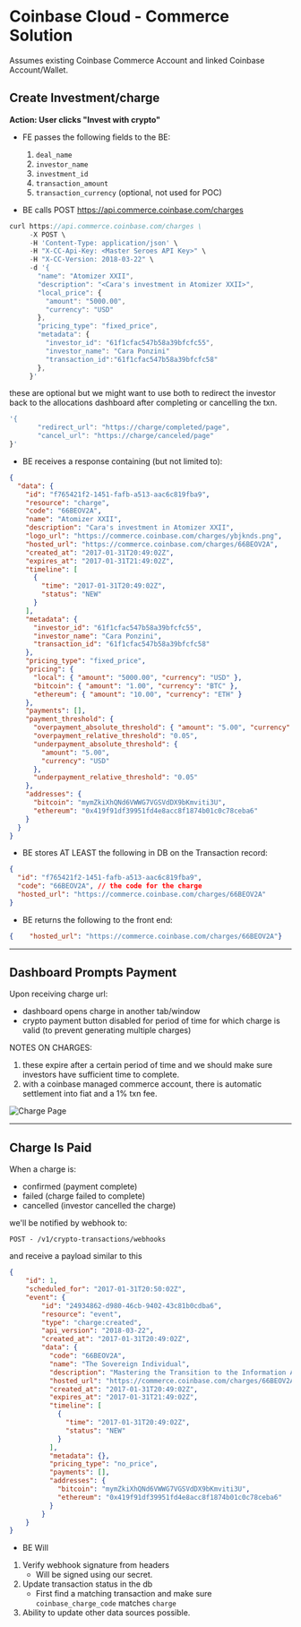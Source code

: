# Coinbase Cloud - Commerce Solution

Assumes existing Coinbase Commerce Account and linked Coinbase Account/Wallet.

## Create Investment/charge

**Action: User clicks "Invest with crypto"**

   - FE passes the following fields to the BE:

     1. `deal_name`
     2. `investor_name`
     3. `investment_id`
     5. `transaction_amount`
     6. `transaction_currency` (optional, not used for POC)

   - BE calls POST https://api.commerce.coinbase.com/charges

```js
curl https://api.commerce.coinbase.com/charges \
     -X POST \
     -H 'Content-Type: application/json' \
     -H "X-CC-Api-Key: <Master Seroes API Key>" \
     -H "X-CC-Version: 2018-03-22" \
     -d '{
       "name": "Atomizer XXII",
       "description": "<Cara's investment in Atomizer XXII>",
       "local_price": {
         "amount": "5000.00",
         "currency": "USD"
       },
       "pricing_type": "fixed_price",
       "metadata": {
         "investor_id": "61f1cfac547b58a39bfcfc55",
         "investor_name": "Cara Ponzini"
         "transaction_id":"61f1cfac547b58a39bfcfc58"
       },
     }'
```

these are optional but we might want to use both to redirect the investor back to the allocations dashboard after completing or cancelling the txn.

```js
'{
       "redirect_url": "https://charge/completed/page",
       "cancel_url": "https://charge/canceled/page"
}'
```

- BE receives a response containing (but not limited to):

```json
{
  "data": {
    "id": "f765421f2-1451-fafb-a513-aac6c819fba9",
    "resource": "charge",
    "code": "66BEOV2A",
    "name": "Atomizer XXII",
    "description": "Cara's investment in Atomizer XXII",
    "logo_url": "https://commerce.coinbase.com/charges/ybjknds.png",
    "hosted_url": "https://commerce.coinbase.com/charges/66BEOV2A",
    "created_at": "2017-01-31T20:49:02Z",
    "expires_at": "2017-01-31T21:49:02Z",
    "timeline": [
      {
        "time": "2017-01-31T20:49:02Z",
        "status": "NEW"
      }
    ],
    "metadata": {
      "investor_id": "61f1cfac547b58a39bfcfc55",
      "investor_name": "Cara Ponzini",
      "transaction_id": "61f1cfac547b58a39bfcfc58"
    },
    "pricing_type": "fixed_price",
    "pricing": {
      "local": { "amount": "5000.00", "currency": "USD" },
      "bitcoin": { "amount": "1.00", "currency": "BTC" },
      "ethereum": { "amount": "10.00", "currency": "ETH" }
    },
    "payments": [],
    "payment_threshold": {
      "overpayment_absolute_threshold": { "amount": "5.00", "currency": "USD" },
      "overpayment_relative_threshold": "0.05",
      "underpayment_absolute_threshold": {
        "amount": "5.00",
        "currency": "USD"
      },
      "underpayment_relative_threshold": "0.05"
    },
    "addresses": {
      "bitcoin": "mymZkiXhQNd6VWWG7VGSVdDX9bKmviti3U",
      "ethereum": "0x419f91df39951fd4e8acc8f1874b01c0c78ceba6"
    }
  }
}
```

- BE stores AT LEAST the following in DB on the Transaction record:

```json
{
  "id": "f765421f2-1451-fafb-a513-aac6c819fba9",
  "code": "66BEOV2A", // the code for the charge
  "hosted_url": "https://commerce.coinbase.com/charges/66BEOV2A"
}
```

- BE returns the following to the front end:

```JSON
{    "hosted_url": "https://commerce.coinbase.com/charges/66BEOV2A"}
```
___
## Dashboard Prompts Payment

Upon receiving charge url:
- dashboard opens charge in another tab/window 
- crypto payment button disabled for period of time for which charge is valid (to prevent generating multiple charges)

NOTES ON CHARGES: 
1. these expire after a certain period of time and we should make sure investors have sufficient time to complete.
2. with a coinbase managed commerce account, there is automatic settlement into fiat and a 1% txn fee.

![Charge Page](image.png "Title")
___
## Charge Is Paid

When a charge is:
- confirmed (payment complete)
- failed (charge failed to complete)
- cancelled (investor cancelled the charge)
  
we'll be notified by webhook to:

`POST - /v1/crypto-transactions/webhooks`

and receive a payload similar to this
```JSON
{
    "id": 1,
    "scheduled_for": "2017-01-31T20:50:02Z",
    "event": {
        "id": "24934862-d980-46cb-9402-43c81b0cdba6",
        "resource": "event",
        "type": "charge:created",
        "api_version": "2018-03-22",
        "created_at": "2017-01-31T20:49:02Z",
        "data": {
          "code": "66BEOV2A",
          "name": "The Sovereign Individual",
          "description": "Mastering the Transition to the Information Age",
          "hosted_url": "https://commerce.coinbase.com/charges/66BEOV2A",
          "created_at": "2017-01-31T20:49:02Z",
          "expires_at": "2017-01-31T21:49:02Z",
          "timeline": [
            {
              "time": "2017-01-31T20:49:02Z",
              "status": "NEW"
            }
          ],
          "metadata": {},
          "pricing_type": "no_price",
          "payments": [],
          "addresses": {
            "bitcoin": "mymZkiXhQNd6VWWG7VGSVdDX9bKmviti3U",
            "ethereum": "0x419f91df39951fd4e8acc8f1874b01c0c78ceba6"
          }
        }
    }
}
```

- BE Will
1. Verify webhook signature from headers
   - Will be signed using our secret.
2. Update transaction status in the db
   - First find a matching transaction and make sure `coinbase_charge_code` matches `charge`
3. Ability to update other data sources possible.

